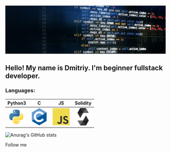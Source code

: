 ![Header](https://github.com/AwesomeXjs/awesomexjs/blob/main/assets/412.jpg)


## Hello! My name is Dmitriy. I'm beginner fullstack developer.


### Languages:
| Python3 | C | JS | Solidity |
|----------|----------|----------|-----|
|  <img src="https://github.com/devicons/devicon/blob/master/icons/python/python-original.svg" title="Python"  alt="Python" width="55" height="55"/> |  <img src="https://github.com/devicons/devicon/blob/master/icons/c/c-original.svg" title="C"  alt="C" width="55" height="55"/> |  <img src="https://github.com/devicons/devicon/blob/master/icons/javascript/javascript-original.svg" title="JavaScript" alt="JavaScript" width="55" height="55"/> |  <img src="https://github.com/devicons/devicon/blob/master/icons/solidity/solidity-original.svg" title="Solidity" alt="Solidity" width="55" height="55"/>|

![Anurag's GitHub stats](https://github-readme-stats.vercel.app/api?username=awesomexjs&show_icons=true&theme=tokyonight)



Follow me